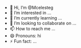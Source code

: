- 👋 Hi, I’m @Mcelesteg
- 👀 I’m interested in ...
- 🌱 I’m currently learning ...
- 💞️ I’m looking to collaborate on ...
- 📫 How to reach me ...
- 😄 Pronouns: hi
- ⚡ Fun fact: ...

<!---
Mcelesteg/Mcelesteg is a ✨ special ✨ repository because its `README.md` (this file) appears on your GitHub profile.
You can click the Preview link to take a look at your changes.
--->
